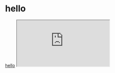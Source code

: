 <html>
	<head>
	</head>
	<body>
		<h1>hello</h1>
		<a href="gsdfs.hu">hello</a>
		<iframe src="https://asciinema.org/a/2lt45as46y0nd26qxo4z9cdg6"></iframe>
	</body>
</html>